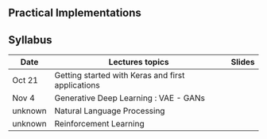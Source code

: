 ## Practical Implementations


## Syllabus


| Date    | Lectures topics  | Slides  |
|-------- | ---------------- | ------- |
| Oct 21  | Getting started with Keras and first applications | |
| Nov 4   | Generative Deep Learning : VAE - GANs | |
| unknown | Natural Language Processing | |
| unknown | Reinforcement Learning | |
 


